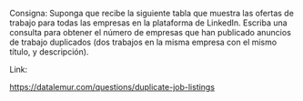 Consigna: Suponga que recibe la siguiente tabla que muestra las ofertas de trabajo para todas las empresas en la plataforma de LinkedIn. 
Escriba una consulta para obtener el número de empresas que han publicado anuncios de trabajo duplicados (dos trabajos en la misma empresa con el mismo título,
y descripción).

Link: 

https://datalemur.com/questions/duplicate-job-listings
